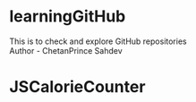 # learningGitHub
This is to check and explore GitHub repositories 
<br>
Author - ChetanPrince Sahdev
# JSCalorieCounter
